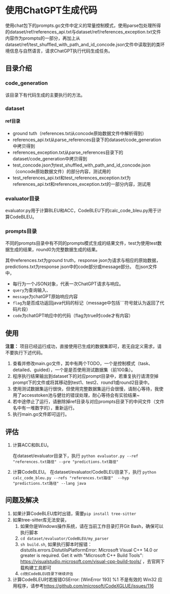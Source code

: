 # 使用ChatGPT生成代码

使用chat包下的prompts.go文件中定义的常量控制模式，使用parse包处理所得的dataset/ref/references_api.txt与dataset/ref/references_exception.txt文件内容作为prompts的一部分，再加上从dataset/ref/test_shuffled_with_path_and_id_concode.json文件中读取到的类环境信息与自然语言，请求ChatGPT执行代码生成任务。

## 目录介绍

### code_generation

该目录下有代码生成的主要执行的方法。

### dataset

#### ref目录

- ground tuth（references.txt从concode原始数据文件中解析得到）
- references_api.txt从parse_references目录下的dataset/code_generation中拷贝得到
- references_exception.txt从parse_references目录下的dataset/code_generation中拷贝得到
- test_concode.json为test_shuffled_with_path_and_id_concode.json（concode原始数据文件）的部分内容，测试用的
- test_references_api.txt和test_references_exception.txt为references_api.txt和references_exception.txt的一部分内容，测试用

### evaluator目录

evaluator.py用于计算BLEU和ACC，CodeBLEU下的calc_code_bleu.py用于计算CodeBLEU。


### prompts目录

不同的prompts目录中有不同的prompts模式生成的结果文件，test为使用test数据生成的结果，round0为完整数据生成的结果。

其中references.txt为ground truth，response json为请求与相应的原始数据，predictions.txt为response json中的code部分或message部分。
在json文件中，
- 每行为一个JSON对象，代表一次ChatGPT请求与响应。
- `query`为查询输入、
- `message`为chatGPT原始响应内容
- `flag`为是否成功返回java代码的标记（message中包括```符号就认为返回了代码片段）
- `code`为chatGPT响应中的代码（flag为true时code才有内容）

## 使用

**注意：** 项目已经运行成功，直接使用已生成的数据集即可，若无自定义需求，请不要执行下述代码。

1. 查看并修改main.go文件，其中有两个TODO，一个是控制模式（task、detailed、guided），一个是是否使用测试数据集（前100条）。
2. 程序执行结果输出到dataset下的对应prompt目录中，若重复执行请清空掉prompt下的文件或将其移动到test1、test2、round1或round2目录中。
3. 使用测试数据集运行很快，但使用完整数据集运行会很慢，请耐心等待，我使用了accesstoken池与健壮的错误处理，耐心等待会有实验结果~
4. 若中途停止了运行，请删除掉ref目录与对应prompts目录下的中间文件（文件名中有一堆数字的），重新运行。
5. 执行main.go文件即可运行。

## 评估

1. 计算ACC和BLEU。

   在dataset/evaluator目录下，执行 `python evaluator.py --ref "references.txt路径" --pre "predictions.txt路径"`  
   
2. 计算CodeBLEU。
   在dataset/evaluator/CodeBLEU目录下，执行 `python calc_code_bleu.py --refs "references.txt路径"  --hyp "predictions.txt路径" --lang java`
   
## 问题及解决

1. 如果计算CodeBLEU库时出错，需要`pip install tree-sitter`
2. 如果tree-sitter库无法安装，
   1. 如果你是Windows操作系统，请在当前工作目录打开Git Bash，确保可以执行脚本
   2. `cd dataset/evaluator/CodeBLEU/my_parser`
   3. `sh build.sh`, 如果执行脚本时报错：distutils.errors.DistutilsPlatformError: Microsoft Visual C++ 14.0 or greater is required. Get it with "Microsoft C++ Build Tools": https://visualstudio.microsoft.com/visual-cpp-build-tools/ ，去官网下载构建工具即可
   4. `cd到CodeBLEU目录下继续评估`
3. 计算CodeBLEU时若报错OSError: \[WinError 193\] %1 不是有效的 Win32 应用程序，请参考<https://github.com/microsoft/CodeXGLUE/issues/116>


